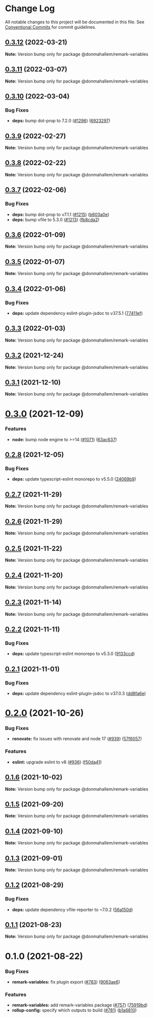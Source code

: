 # Change Log

All notable changes to this project will be documented in this file.
See [Conventional Commits](https://conventionalcommits.org) for commit guidelines.

## [0.3.12](https://github.com/donmahallem/js-libs/compare/@donmahallem/remark-variables@0.3.11...@donmahallem/remark-variables@0.3.12) (2022-03-21)

**Note:** Version bump only for package @donmahallem/remark-variables





## [0.3.11](https://github.com/donmahallem/js-libs/compare/@donmahallem/remark-variables@0.3.10...@donmahallem/remark-variables@0.3.11) (2022-03-07)

**Note:** Version bump only for package @donmahallem/remark-variables





## [0.3.10](https://github.com/donmahallem/js-libs/compare/@donmahallem/remark-variables@0.3.9...@donmahallem/remark-variables@0.3.10) (2022-03-04)


### Bug Fixes

* **deps:** bump dot-prop to 7.2.0 ([#1296](https://github.com/donmahallem/js-libs/issues/1296)) ([6923297](https://github.com/donmahallem/js-libs/commit/69232978c73fd09963a58f51f1fa58a31106c723))





## [0.3.9](https://github.com/donmahallem/js-libs/compare/@donmahallem/remark-variables@0.3.8...@donmahallem/remark-variables@0.3.9) (2022-02-27)

**Note:** Version bump only for package @donmahallem/remark-variables





## [0.3.8](https://github.com/donmahallem/js-libs/compare/@donmahallem/remark-variables@0.3.7...@donmahallem/remark-variables@0.3.8) (2022-02-22)

**Note:** Version bump only for package @donmahallem/remark-variables





## [0.3.7](https://github.com/donmahallem/js-libs/compare/@donmahallem/remark-variables@0.3.6...@donmahallem/remark-variables@0.3.7) (2022-02-06)


### Bug Fixes

* **deps:** bump dot-prop to v7.1.1 ([#1215](https://github.com/donmahallem/js-libs/issues/1215)) ([b603a0e](https://github.com/donmahallem/js-libs/commit/b603a0eff24aca9066fdef9eb2115a1a37810b55))
* **deps:** bump vfile to 5.3.0 ([#1213](https://github.com/donmahallem/js-libs/issues/1213)) ([fb8cda2](https://github.com/donmahallem/js-libs/commit/fb8cda2ef43878f29970d2637b5c947b08b5e494))





## [0.3.6](https://github.com/donmahallem/js-libs/compare/@donmahallem/remark-variables@0.3.5...@donmahallem/remark-variables@0.3.6) (2022-01-09)

**Note:** Version bump only for package @donmahallem/remark-variables





## [0.3.5](https://github.com/donmahallem/js-libs/compare/@donmahallem/remark-variables@0.3.4...@donmahallem/remark-variables@0.3.5) (2022-01-07)

**Note:** Version bump only for package @donmahallem/remark-variables





## [0.3.4](https://github.com/donmahallem/js-libs/compare/@donmahallem/remark-variables@0.3.3...@donmahallem/remark-variables@0.3.4) (2022-01-06)


### Bug Fixes

* **deps:** update dependency eslint-plugin-jsdoc to v37.5.1 ([77411ef](https://github.com/donmahallem/js-libs/commit/77411efae0824f13cbf46ac3d8280873cd1bfa57))





## [0.3.3](https://github.com/donmahallem/js-libs/compare/@donmahallem/remark-variables@0.3.2...@donmahallem/remark-variables@0.3.3) (2022-01-03)

**Note:** Version bump only for package @donmahallem/remark-variables





## [0.3.2](https://github.com/donmahallem/js-libs/compare/@donmahallem/remark-variables@0.3.1...@donmahallem/remark-variables@0.3.2) (2021-12-24)

**Note:** Version bump only for package @donmahallem/remark-variables





## [0.3.1](https://github.com/donmahallem/js-libs/compare/@donmahallem/remark-variables@0.3.0...@donmahallem/remark-variables@0.3.1) (2021-12-10)

**Note:** Version bump only for package @donmahallem/remark-variables





# [0.3.0](https://github.com/donmahallem/js-libs/compare/@donmahallem/remark-variables@0.2.8...@donmahallem/remark-variables@0.3.0) (2021-12-09)


### Features

* **node:** bump node engine to >=14 ([#1071](https://github.com/donmahallem/js-libs/issues/1071)) ([63ac637](https://github.com/donmahallem/js-libs/commit/63ac63722f070970e7d42062b900deaff63dffdc))





## [0.2.8](https://github.com/donmahallem/js-libs/compare/@donmahallem/remark-variables@0.2.7...@donmahallem/remark-variables@0.2.8) (2021-12-05)


### Bug Fixes

* **deps:** update typescript-eslint monorepo to v5.5.0 ([24069b9](https://github.com/donmahallem/js-libs/commit/24069b9aee9cc6364cfb5cdad2883d5937a3bce4))





## [0.2.7](https://github.com/donmahallem/js-libs/compare/@donmahallem/remark-variables@0.2.6...@donmahallem/remark-variables@0.2.7) (2021-11-29)

**Note:** Version bump only for package @donmahallem/remark-variables





## [0.2.6](https://github.com/donmahallem/js-libs/compare/@donmahallem/remark-variables@0.2.5...@donmahallem/remark-variables@0.2.6) (2021-11-29)

**Note:** Version bump only for package @donmahallem/remark-variables





## [0.2.5](https://github.com/donmahallem/js-libs/compare/@donmahallem/remark-variables@0.2.4...@donmahallem/remark-variables@0.2.5) (2021-11-22)

**Note:** Version bump only for package @donmahallem/remark-variables





## [0.2.4](https://github.com/donmahallem/js-libs/compare/@donmahallem/remark-variables@0.2.3...@donmahallem/remark-variables@0.2.4) (2021-11-20)

**Note:** Version bump only for package @donmahallem/remark-variables





## [0.2.3](https://github.com/donmahallem/js-libs/compare/@donmahallem/remark-variables@0.2.2...@donmahallem/remark-variables@0.2.3) (2021-11-14)

**Note:** Version bump only for package @donmahallem/remark-variables





## [0.2.2](https://github.com/donmahallem/js-libs/compare/@donmahallem/remark-variables@0.2.1...@donmahallem/remark-variables@0.2.2) (2021-11-11)


### Bug Fixes

* **deps:** update typescript-eslint monorepo to v5.3.0 ([9133ccd](https://github.com/donmahallem/js-libs/commit/9133ccd0e089a93be0ddfac41cd8c3ccf4172130))





## [0.2.1](https://github.com/donmahallem/js-libs/compare/@donmahallem/remark-variables@0.2.0...@donmahallem/remark-variables@0.2.1) (2021-11-01)


### Bug Fixes

* **deps:** update dependency eslint-plugin-jsdoc to v37.0.3 ([dd8fa6e](https://github.com/donmahallem/js-libs/commit/dd8fa6e3dc463891aaaaa3be8647cc785f46c282))





# [0.2.0](https://github.com/donmahallem/js-libs/compare/@donmahallem/remark-variables@0.1.6...@donmahallem/remark-variables@0.2.0) (2021-10-26)


### Bug Fixes

* **renovate:** fix issues with renovate and node 17 ([#939](https://github.com/donmahallem/js-libs/issues/939)) ([57f6057](https://github.com/donmahallem/js-libs/commit/57f6057542b9b7f8d70a544a37fe36bf98c859dc))


### Features

* **eslint:** upgrade eslint to v8 ([#936](https://github.com/donmahallem/js-libs/issues/936)) ([f50da41](https://github.com/donmahallem/js-libs/commit/f50da417e4a616fdc7f0969f7eeef29d7d517d49))





## [0.1.6](https://github.com/donmahallem/js-libs/compare/@donmahallem/remark-variables@0.1.5...@donmahallem/remark-variables@0.1.6) (2021-10-02)

**Note:** Version bump only for package @donmahallem/remark-variables





## [0.1.5](https://github.com/donmahallem/js-libs/compare/@donmahallem/remark-variables@0.1.4...@donmahallem/remark-variables@0.1.5) (2021-09-20)

**Note:** Version bump only for package @donmahallem/remark-variables





## [0.1.4](https://github.com/donmahallem/js-libs/compare/@donmahallem/remark-variables@0.1.3...@donmahallem/remark-variables@0.1.4) (2021-09-10)

**Note:** Version bump only for package @donmahallem/remark-variables





## [0.1.3](https://github.com/donmahallem/js-libs/compare/@donmahallem/remark-variables@0.1.2...@donmahallem/remark-variables@0.1.3) (2021-09-01)

**Note:** Version bump only for package @donmahallem/remark-variables





## [0.1.2](https://github.com/donmahallem/js-libs/compare/@donmahallem/remark-variables@0.1.1...@donmahallem/remark-variables@0.1.2) (2021-08-29)


### Bug Fixes

* **deps:** update dependency vfile-reporter to ~7.0.2 ([56a150d](https://github.com/donmahallem/js-libs/commit/56a150db5020a5e44e5c0f78ce0ef11d2a0f6d90))





## [0.1.1](https://github.com/donmahallem/js-libs/compare/@donmahallem/remark-variables@0.1.0...@donmahallem/remark-variables@0.1.1) (2021-08-23)

**Note:** Version bump only for package @donmahallem/remark-variables





# 0.1.0 (2021-08-22)


### Bug Fixes

* **remark-variables:** fix plugin export ([#783](https://github.com/donmahallem/js-libs/issues/783)) ([9063ae6](https://github.com/donmahallem/js-libs/commit/9063ae671b39d2f0b20293753c7dbad4cc8136d5))


### Features

* **remark-variables:** add remark-variables package ([#757](https://github.com/donmahallem/js-libs/issues/757)) ([75919bd](https://github.com/donmahallem/js-libs/commit/75919bd3d7c8a6a608d42ddfbbade1ccb9efde43))
* **rollup-config:** specify which outputs to build ([#781](https://github.com/donmahallem/js-libs/issues/781)) ([b1a6810](https://github.com/donmahallem/js-libs/commit/b1a68103fe94150022ba71c552528c8a88b7a7c1))
